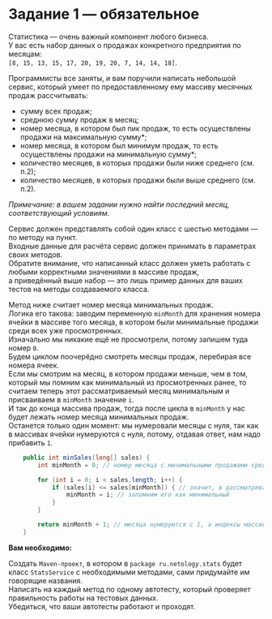 Задание 1 — обязательное
========================
Статистика — очень важный компонент любого бизнеса.  
У вас есть набор данных о продажах конкретного предприятия по месяцам:  
`[8, 15, 13, 15, 17, 20, 19, 20, 7, 14, 14, 18]`.

Программисты все заняты, и вам поручили написать небольшой сервис, который умеет по предоставленному ему массиву месячных продаж рассчитывать:

- сумму всех продаж;
- среднюю сумму продаж в месяц;
- номер месяца, в котором был пик продаж, то есть осуществлены продажи на максимальную сумму*;
- номер месяца, в котором был минимум продаж, то есть осуществлены продажи на минимальную сумму*;
- количество месяцев, в которых продажи были ниже среднего (см. п.2);
- количество месяцев, в которых продажи были выше среднего (см. п.2).

*Примечание: в вашем задании нужно найти последний месяц, соответствующий условиям*.

Сервис должен представлять собой один класс с шестью методами — по методу на пункт.  
Входные данные для расчёта сервис должен принимать в параметрах своих методов.  
Обратите внимание, что написанный класс должен уметь работать с любыми корректными значениями в массиве продаж,  
а приведённый выше набор — это лишь пример данных для ваших тестов на методы создаваемого класса.

Метод ниже считает номер месяца минимальных продаж.  
Логика его такова: заводим переменную `minMonth` для хранения номера ячейки в массиве того месяца, в котором были минимальные продажи среди всех уже просмотренных.  
Изначально мы никакие ещё не просмотрели, потому запишем туда номер `0`.  
Будем циклом поочерёдно смотреть месяцы продаж, перебирая все номера ячеек.  
Если мы смотрим на месяц, в котором продажи меньше, чем в том, который мы помним как минимальный из просмотренных ранее, то считаем теперь этот рассматриваемый месяц минимальным и присваиваем в `minMonth` значение `i`.  
И так до конца массива продаж, тогда после цикла в `minMonth` у нас будет лежать номер месяца минимальных продаж.  
Останется только один момент: мы нумеровали месяцы с нуля, так как в массивах ячейки нумеруются с нуля, потому, отдавая ответ, нам надо прибавить `1`.  

````java
    public int minSales(long[] sales) {
        int minMonth = 0; // номер месяца с минимальными продажами среди просмотренных ранее

        for (int i = 0; i < sales.length; i++) {
            if (sales[i] <= sales[minMonth]) { // значит, в рассматриваемом i-м месяце продаж меньше
                minMonth = i; // запомним его как минимальный
            }
        }

        return minMonth + 1; // месяца нумеруются с 1, а индексы массива с 0, нужно сдвинуть ответ на 1
    }
````
**Вам необходимо:**

Создать `Maven-проект`, в котором в `package ru.netology.stats` будет класс `StatsService` с необходимыми методами, сами придумайте им говорящие названия.  
Написать на каждый метод по одному автотесту, который проверяет правильность работы на тестовых данных.  
Убедиться, что ваши автотесты работают и проходят.
